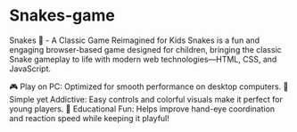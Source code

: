 # Snakes-game
Snakes 🐍 - A Classic Game Reimagined for Kids
Snakes is a fun and engaging browser-based game designed for children, bringing the classic Snake gameplay to life with modern web technologies—HTML, CSS, and JavaScript.

🎮 Play on PC: Optimized for smooth performance on desktop computers.
🐍 Simple yet Addictive: Easy controls and colorful visuals make it perfect for young players.
🧩 Educational Fun: Helps improve hand-eye coordination and reaction speed while keeping it playful!
